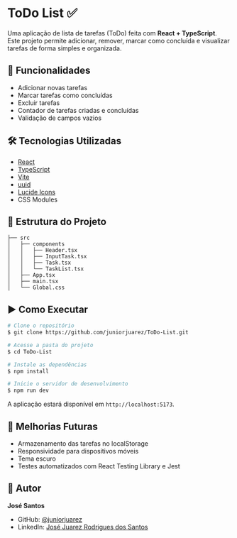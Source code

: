 # ToDo List ✅

Uma aplicação de lista de tarefas (ToDo) feita com **React + TypeScript**. Este projeto permite adicionar, remover, marcar como concluída e visualizar tarefas de forma simples e organizada.

## 🚀 Funcionalidades

- Adicionar novas tarefas
- Marcar tarefas como concluídas
- Excluir tarefas
- Contador de tarefas criadas e concluídas
- Validação de campos vazios

## 🛠️ Tecnologias Utilizadas

- [React](https://reactjs.org/)
- [TypeScript](https://www.typescriptlang.org/)
- [Vite](https://vitejs.dev/)
- [uuid](https://www.npmjs.com/package/uuid)
- [Lucide Icons](https://lucide.dev/)
- CSS Modules

## 🧱 Estrutura do Projeto

```
├── src
│   ├── components
│   │   ├── Header.tsx
│   │   ├── InputTask.tsx
│   │   ├── Task.tsx
│   │   └── TaskList.tsx
│   ├── App.tsx
│   ├── main.tsx
│   └── Global.css
```

## ▶️ Como Executar

```bash
# Clone o repositório
$ git clone https://github.com/juniorjuarez/ToDo-List.git

# Acesse a pasta do projeto
$ cd ToDo-List

# Instale as dependências
$ npm install

# Inicie o servidor de desenvolvimento
$ npm run dev
```

A aplicação estará disponível em `http://localhost:5173`.

## 📌 Melhorias Futuras

- Armazenamento das tarefas no localStorage
- Responsividade para dispositivos móveis
- Tema escuro
- Testes automatizados com React Testing Library e Jest

## 👤 Autor

**José Santos**

- GitHub: [@juniorjuarez](https://github.com/juniorjuarez)
- LinkedIn: [José Juarez Rodrigues dos Santos](https://www.linkedin.com/in/jose-juarez-rodrigues-dos-santos/)

